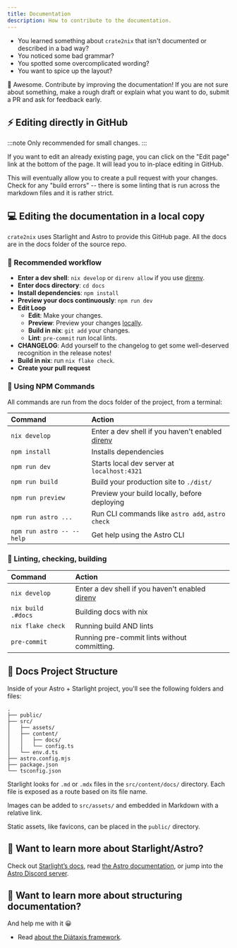 ```yaml
---
title: Documentation
description: How to contribute to the documentation.
---
```


* You learned something about `crate2nix` that isn't documented or described in a
bad way?
* You noticed some bad grammar?
* You spotted some overcomplicated wording?
* You want to spice up the layout?

🚀 Awesome. Contribute by improving the documentation! If you are not sure about
something, make a rough draft or explain what you want to do, submit a PR and ask
for feedback early.

## ⚡ Editing directly in GitHub

:::note
Only recommended for small changes.
:::

If you want to edit an already existing page, you can click on
the "Edit page" link at the bottom of the page. It will lead you to in-place
editing in GitHub.

This will eventually allow you to create a pull request with your changes.
Check for any "build errors" -- there is some linting that is run across
the markdown files and it is rather strict.

## 💻 Editing the documentation in a local copy

`crate2nix` uses Starlight and Astro to provide this GitHub page. All the docs
are in the docs folder of the source repo.

### 🥇 Recommended workflow

* **Enter a dev shell**: `nix develop` or `direnv allow` if you use [direnv](https://direnv.net/).
* **Enter docs directory**: `cd docs`
* **Install dependencies**: `npm install`
* **Preview your docs continuously**: `npm run dev`
* **Edit Loop**
  * **Edit**: Make your changes.
  * **Preview**: Preview your changes [locally](http://localhost:4321/crate2nix/).
  * **Build in nix**: `git add` your changes.
  * **Lint**: `pre-commit` run local lints.
* **CHANGELOG**: Add yourself to the changelog to get some well-deserved
  recognition in the release notes!
* **Build in nix**: run `nix flake check`.
* **Create your pull request**

### 🧞 Using NPM Commands

All commands are run from the docs folder of the project, from a terminal:

| Command                   | Action                                           |
| :------------------------ | :----------------------------------------------- |
| `nix develop`             | Enter a dev shell if you haven't enabled [direnv](https://direnv.net/) |
| `npm install`             | Installs dependencies                            |
| `npm run dev`             | Starts local dev server at `localhost:4321`      |
| `npm run build`           | Build your production site to `./dist/`          |
| `npm run preview`         | Preview your build locally, before deploying     |
| `npm run astro ...`       | Run CLI commands like `astro add`, `astro check` |
| `npm run astro -- --help` | Get help using the Astro CLI                     |

### 🧞 Linting, checking, building

| Command                   | Action                                           |
| :------------------------ | :----------------------------------------------- |
| `nix develop`             | Enter a dev shell if you haven't enabled [direnv](https://direnv.net/) |
| `nix build .#docs`        | Building docs with nix                           |
| `nix flake check`         | Running build AND lints                          |
| `pre-commit`              | Running pre-commit lints without committing.     |

## 🚀 Docs Project Structure

Inside of your Astro + Starlight project, you'll see the following folders and files:

```text
.
├── public/
├── src/
│   ├── assets/
│   ├── content/
│   │   ├── docs/
│   │   └── config.ts
│   └── env.d.ts
├── astro.config.mjs
├── package.json
└── tsconfig.json
```

Starlight looks for `.md` or `.mdx` files in the `src/content/docs/` directory.
Each file is exposed as a route based on its file name.

Images can be added to `src/assets/` and embedded in Markdown with a relative link.

Static assets, like favicons, can be placed in the `public/` directory.

## 👀 Want to learn more about Starlight/Astro?

Check out [Starlight’s docs](https://starlight.astro.build/),
read [the Astro documentation](https://docs.astro.build),
or jump into the [Astro Discord server](https://astro.build/chat).

## 👀 Want to learn more about structuring documentation?

And help me with it 😀

* Read [about the Diátaxis framework](https://diataxis.fr/).

